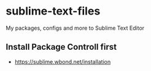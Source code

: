 # sublime-text-files

My packages, configs and more to Sublime Text Editor

## Install Package Controll first

- https://sublime.wbond.net/installation

